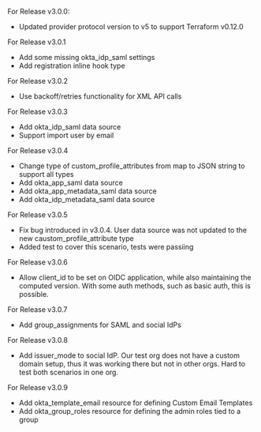 For Release v3.0.0:

* Updated provider protocol version to v5 to support Terraform v0.12.0

For Release v3.0.1

* Add some missing okta_idp_saml settings
* Add registration inline hook type

For Release v3.0.2

* Use backoff/retries functionality for XML API calls

For Release v3.0.3

* Add okta_idp_saml data source
* Support import user by email

For Release v3.0.4

* Change type of custom_profile_attributes from map to JSON string to support all types
* Add okta_app_saml data source
* Add okta_app_metadata_saml data source
* Add okta_idp_metadata_saml data source

For Release v3.0.5

* Fix bug introduced in v3.0.4. User data source was not updated to the new caustom_profile_attribute type
* Added test to cover this scenario, tests were passiing

For Release v3.0.6

* Allow client_id to be set on OIDC application, while also maintaining the computed version. With some auth methods, such as basic auth, this is possible.

For Release v3.0.7

* Add group_assignments for SAML and social IdPs

For Release v3.0.8

* Add issuer_mode to social IdP. Our test org does not have a custom domain setup, thus it was working there but not in other orgs. Hard to test both scenarios in one org.

For Release v3.0.9

* Add okta_template_email resource for defining Custom Email Templates
* Add okta_group_roles resource for defining the admin roles tied to a group
